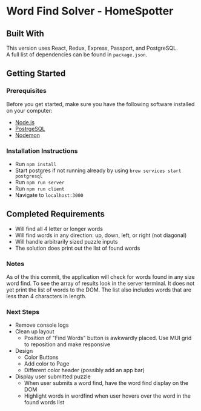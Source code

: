 # Word Find Solver - HomeSpotter

## Built With

This version uses React, Redux, Express, Passport, and PostgreSQL.  
A full list of dependencies can be found in `package.json`.

## Getting Started

### Prerequisites

Before you get started, make sure you have the following software installed on your computer:

- [Node.js](https://nodejs.org/en/)
- [PostrgeSQL](https://www.postgresql.org/)
- [Nodemon](https://nodemon.io/)

### Installation Instructions

* Run `npm install`
* Start postgres if not running already by using `brew services start postgresql`
* Run `npm run server`
* Run `npm run client`
* Navigate to `localhost:3000`

## Completed Requirements
* Will find all 4 letter or longer words
* Will find words in any direction: up, down, left, or right (not diagonal)
* Will handle arbitrarily sized puzzle inputs
* The solution does print out the list of found words

### Notes
As of the this commit, the application will check for words found in any size word find.  To see the array of results look in the server terminal.  It does not yet print the list of words to the DOM.  The list also includes words that are less than 4 characters in length.

### Next Steps
* Remove console logs
* Clean up layout
    * Position of "Find Words" button is awkwardly placed. Use MUI grid to reposition and make responsive
* Design
    * Color Buttons
    * Add color to Page
    * Different color header (possibly add an app bar)
* Display user submitted puzzle
    * When user submits a word find, have the word find display on the DOM
    * Highlight words in wordfind when user hovers over the word in the found words list